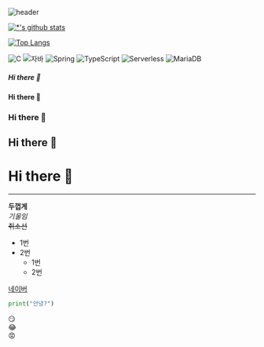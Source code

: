 ![header](https://capsule-render.vercel.app/api?type=wave&color=auto&height=300&section=header&text=깃허브%20특강&fontSize=90)

[![*'s github stats](https://github-readme-stats.vercel.app/api?username=swoo-nam)](https://github.com/swoo-nam)

[![Top Langs](https://github-readme-stats.vercel.app/api/top-langs/?username=swoo-nam)](https://github.com/swoo-nam/github-readme-stats)

![C](https://img.shields.io/badge/-C-123456?style=flat-square&logo=C&logoColor=black)
![자바](https://img.shields.io/badge/-자바-007396?style=flat&logo=Java&logoColor=ffffff)
![Spring](https://img.shields.io/badge/-Spring-6DB33F?style=for-the-badge&logo=Spring&logoColor=white)
![TypeScript](https://img.shields.io/badge/-TypeScript-3178C6?style=flat-square&logo=TypeScript&logoColor=white)
![Serverless](https://img.shields.io/badge/-Serverless-FD5750?style=flat-square&logo=Serverless&logoColor=magenta)
![MariaDB](https://img.shields.io/badge/-MariaDB-1F305F?style=flat-square&logo=mariadb&logoColor=white)

##### Hi there 👋
#### Hi there 👋
### Hi there 👋
## Hi there 👋
# Hi there 👋

---
**두껍게**<br>
*기울임*<br>
~~취소선~~<br>
* 1번
* 2번
  - 1번
  - 2번

[네이버](https://naver.com)

```python
print("안녕?")
```

:smirk:<br>
:joy:<br>
:rage:<br>
